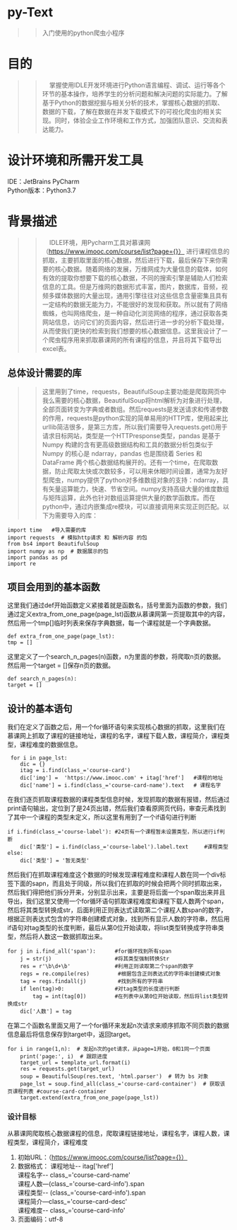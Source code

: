 # py-Text
>>入门使用的python爬虫小程序
# 目的
>>&nbsp;&nbsp;&nbsp;&nbsp;掌握使用IDLE开发环境进行Python语言编程、调试、运行等各个环节的基本操作，培养学生的分析问题和解决问题的实际能力。了解基于Python的数据挖掘与相关分析的技术，掌握核心数据的抓取、数据的下载，了解在数据在并发下载模式下的可视化爬虫的相关实现。同时，体验企业工作环境和工作方式，加强团队意识、交流和表达能力。
# 设计环境和所需开发工具
IDE：JetBrains PyCharm <br>
Python版本：Python3.7
   # 背景描述
>>&nbsp;&nbsp;&nbsp;&nbsp;IDLE环境，用Pycharm工具对慕课网（https://www.imooc.com/course/list?page={}）
进行课程信息的抓取，主要抓取里面的核心数据，然后进行下载，最后保存下来你需要的核心数据。随着网络的发展，万维网成为大量信息的载体，如何有效的提取你想要下载的核心数据，不同的搜索引擎是辅助人们检索信息的工具。但是万维网的数据形式丰富，图片，数据库，音频，视频多媒体数据的大量出现，通用引擎往往对这些信息含量密集且具有一定结构的数据无能为力，不能很好的发现和获取。所以就有了网络蜘蛛，也叫网络爬虫，是一种自动化浏览网络的程序，通过获取各类网站信息，访问它们的页面内容，然后进行进一步的分析下载处理，从而使我们更快的检索到我们想要的核心数据信息。这里我设计了一个爬虫程序用来抓取慕课网的所有课程的信息，并且将其下载导出excel表。
## 总体设计需要的库
>>这里用到了time，requests，BeautifulSoup主要功能是爬取网页中我么需要的核心数据，BeautifulSoup将html解析为对象进行处理，全部页面转变为字典或者数组。然后requests是发送请求和传递参数的作用，requests是python实现的简单易用的HTTP库，使用起来比urllib简洁很多，是第三方库，所以我们需要导入requests.get()用于请求目标网站，类型是一个HTTPresponse类型，pandas 是基于 Numpy 构建的含有更高级数据结构和工具的数据分析包类似于 Numpy 的核心是 ndarray，pandas 也是围绕着 Series 和 DataFrame 两个核心数据结构展开的。还有一个time，在爬取数据，防止爬取太快或次数较多，可以用来休眠时间设置，通常为友好型爬虫，numpy提供了python对多维数组对象的支持：ndarray，具有矢量运算能力，快速、节省空间。numpy支持高级大量的维度数组与矩阵运算，此外也针对数组运算提供大量的数学函数库。而在python中，通过内嵌集成re模块，可以直接调用来实现正则匹配。以下为需要导入的库：
```
import time   #导入需要的库
import requests  # 模拟http请求 和 解析内容 的包
from bs4 import BeautifulSoup
import numpy as np  # 数据展示的包
import pandas as pd
import re
```
## 项目会用到的基本函数
这里我们通过def开始函数定义紧接着就是函数名，括号里面为函数的参数，我们通过定义extra_from_one_page(page_lst)函数从慕课网第一页提取其中的内容，然后用一个tmp[]临时列表来保存字典数据，每一个课程就是一个字典数据。
```
def extra_from_one_page(page_lst): 
tmp = [] 
```
这里定义了一个search_n_pages(n)函数，n为里面的参数，将爬取n页的数据。然后用一个target = []保存n页的数据。
```
def search_n_pages(n): 
target = []
```
## 设计的基本语句
我们在定义了函数之后，用一个for循环语句来实现核心数据的抓取，这里我们在慕课网上抓取了课程的链接地址，课程的名字，课程下载人数，课程简介，课程类型，课程难度的数据信息。
```
 for i in page_lst:
    dic = {}
    itag = i.find(class_='course-card')
    dic['img'] =  'https://www.imooc.com' + itag['href']   #课程的地址
    dic['name'] = i.find(class_='course-card-name').text   # 课程名字
```
   在我们逐页抓取课程数据的课程类型信息时候，发现抓取的数据有报错，然后通过print语句输出，定位到了是24页出错，然后我们查看原网页代码，审查元素找到了其中一个课程的类型未定义，所以这里有用到了一个if语句进行判断
```
if i.find(class_='course-label'): #24页有一个课程暂未设置类型，所以进行if判断
    dic['类型'] = i.find(class_='course-label').label.text     #课程类型
else:
    dic['类型'] = '暂无类型'
```
   然后我们在抓取课程难度这个数据的时候发现课程难度和课程人数在同一个div标签下面的sapn，而且处于同级，所以我们在抓取的时候会把两个同时抓取出来，然后我们得把他们拆分开来，分别显示出来，主要是将后面一个span取出来并且导出，我们这里又使用一个for循环语句抓取课程难度和课程下载人数两个span，然后将其类型转换成str，后面利用正则表达式读取第二个课程人数span的数字，根据正则表达式包含的字符串创建模式对象，找到所有显示人数的字符串，然后用if语句对tag类型的长度判断，最后从第0位开始读取，将list类型转换成字符串类型，然后将人数这一数据抓取出来。
```
for j in i.find_all('span'):      #for循环找到所有span
    j = str(j)                    #将其类型强制转换Str
    res = r'\b\d+\b'              #利用正则读取第二个span的数字
    regs = re.compile(res)         #根据包含正则表达式的字符串创建模式对象
    tag = regs.findall(j)          #找到所有的字符串
    if len(tag)>0:                #对tag类型的长度进行判断
        tag = int(tag[0])         #在列表中从第0位开始读取，然后将list类型转换成str
    dic['人数'] = tag
```
在第二个函数名里面又用了一个for循环来发起n次请求来顺序抓取不同页数的数据信息最后将信息保存到target中，返回target。
```
for i in range(1,n):  # 发起n次的get请求，从page=1开始，0和1同一个页面
    print('page:', i)  # 跟踪进度
    target_url = template_url.format(i)
    res = requests.get(target_url)
    soup = BeautifulSoup(res.text, 'html.parser')  # 转为 bs 对象
    page_lst = soup.find_all(class_='course-card-container')  # 获取该页课程列表 #course-card-container
    target.extend(extra_from_one_page(page_lst))
```
### 设计目标
从慕课网爬取核心数据课程的信息，爬取课程链接地址，课程名字，课程人数，课程类型，课程简介，课程难度
1. 初始URL：（https://www.imooc.com/course/list?page={}）
2. 数据格式：
             课程地址-- itag['href'] <br>
             课程名字-- class_='course-card-name'<br>
             课程人数—(class_='course-card-info').span <br>
             课程类型-- (class_='course-card-info').span <br>
             课程简介—class_='course-card-desc' <br>
             课程难度-- class_='course-card-info'<br>
3. 页面编码：utf-8
